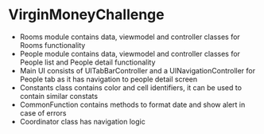 # VirginMoneyChallenge

- Rooms module contains data, viewmodel and controller classes for Rooms functionality
- People module contains data, viewmodel and controller classes for People list and People detail functionality
- Main UI consists of UITabBarController and a UINavigationController for People tab as it has navigation to people detail screen
- Constants class contains color and cell identifiers, it can be used to contain similar constats
- CommonFunction contains methods to format date and show alert in case of errors
- Coordinator class has navigation logic
